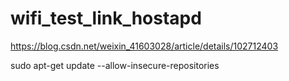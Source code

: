 # wifi_test_link_hostapd
https://blog.csdn.net/weixin_41603028/article/details/102712403

sudo apt-get update --allow-insecure-repositories

